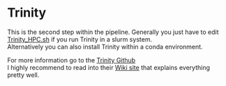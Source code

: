 # Trinity
This is the second step within the pipeline. Generally you just have to edit [Trinity_HPC.sh](Scripts/2_Trinity/Trinity_HPC.sh) if you run Trinity in a slurm system. <br/>
Alternatively you can also install Trinity within a conda environment.


For more information go to the [Trinity Github](https://github.com/trinityrnaseq/trinityrnaseq) <br/>
I highly recommend to read into their [Wiki site](https://github.com/trinityrnaseq/trinityrnaseq/wiki) that explains everything pretty well.
